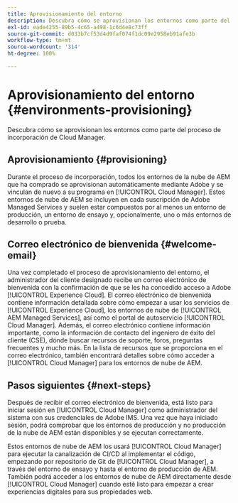 ```yaml
---
title: Aprovisionamiento del entorno
description: Descubra cómo se aprovisionan los entornos como parte del proceso de incorporación de Cloud Manager.
exl-id: eade4255-89b5-4c65-a498-1c6d4e8c73ff
source-git-commit: d033b7cf53d4d9faf074f1dc09e2958eb91afe3b
workflow-type: tm+mt
source-wordcount: '314'
ht-degree: 100%

---
```



# Aprovisionamiento del entorno {#environments-provisioning}

Descubra cómo se aprovisionan los entornos como parte del proceso de incorporación de Cloud Manager.

## Aprovisionamiento {#provisioning}

Durante el proceso de incorporación, todos los entornos de la nube de AEM que ha comprado se aprovisionan automáticamente mediante Adobe y se vinculan de nuevo a su programa en [!UICONTROL Cloud Manager]. Estos entornos de nube de AEM se incluyen en cada suscripción de Adobe Managed Services y suelen estar compuestos por al menos un entorno de producción, un entorno de ensayo y, opcionalmente, uno o más entornos de desarrollo o prueba.

## Correo electrónico de bienvenida {#welcome-email}

Una vez completado el proceso de aprovisionamiento del entorno, el administrador del cliente designado recibe un correo electrónico de bienvenida con la confirmación de que se les ha concedido acceso a Adobe [!UICONTROL Experience Cloud]. El correo electrónico de bienvenida contiene información detallada sobre cómo empezar a usar los servicios de [!UICONTROL Experience Cloud], los entornos de nube de [!UICONTROL AEM Managed Services], así como el portal de autoservicio [!UICONTROL Cloud Manager]. Además, el correo electrónico contiene información importante, como la información de contacto del ingeniero de éxito del cliente (CSE), dónde buscar recursos de soporte, foros, preguntas frecuentes y mucho más. En la lista de recursos que se proporciona en el correo electrónico, también encontrará detalles sobre cómo acceder a [!UICONTROL Cloud Manager] para los entornos de nube de AEM.

## Pasos siguientes {#next-steps}

Después de recibir el correo electrónico de bienvenida, está listo para iniciar sesión en [!UICONTROL Cloud Manager] como administrador del sistema con sus credenciales de Adobe IMS. Una vez que haya iniciado sesión, podrá comprobar que los entornos de producción y no producción de la nube de AEM están disponibles y se ejecutan correctamente.

Estos entornos de nube de AEM los usará [!UICONTROL Cloud Manager] para ejecutar la canalización de CI/CD al implementar el código, empezando por repositorio de Git de [!UICONTROL Cloud Manager], a través del entorno de ensayo y hasta el entorno de producción de AEM. También podrá acceder a los entornos de nube de AEM directamente desde [!UICONTROL Cloud Manager] cuando esté listo para empezar a crear experiencias digitales para sus propiedades web.
